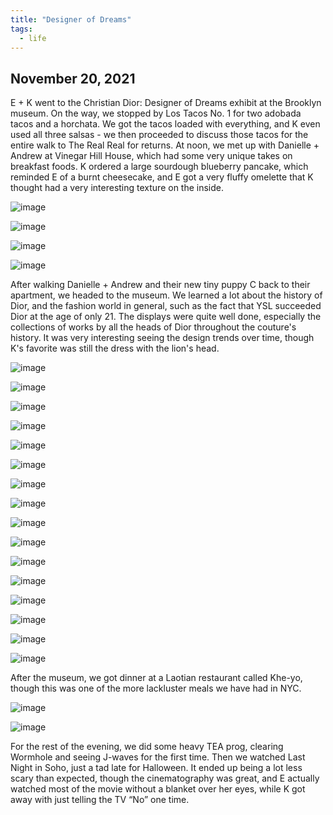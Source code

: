 ```yaml
---
title: "Designer of Dreams"
tags:
  - life
---
```


## November 20, 2021

E + K went to the Christian Dior: Designer of Dreams exhibit at the Brooklyn museum. On the way, we stopped by Los Tacos No. 1 for two adobada tacos and a horchata. We got the tacos loaded with everything, and K even used all three salsas - we then proceeded to discuss those tacos for the entire walk to The Real Real for returns. At noon, we met up with Danielle + Andrew at Vinegar Hill House, which had some very unique takes on breakfast foods. K ordered a large sourdough blueberry pancake, which reminded E of a burnt cheesecake, and E got a very fluffy omelette that K thought had a very interesting texture on the inside. 

![image](https://thumbnails-photos.amazon.com/v1/thumbnail/TQuG2ZjgR0W9i0VKoJ3BjQ?viewBox=1249%2C937&ownerId=A162HQHSXNNQIH&groupShareToken=utZYY3mwTpGX7bOjEzZGtw.gC8ZExI67DaZhaH_9bzTAd)

![image](https://thumbnails-photos.amazon.com/v1/thumbnail/A9oCegjhQ0CtNcLaYuSpfw?viewBox=1249%2C937&ownerId=A162HQHSXNNQIH&groupShareToken=utZYY3mwTpGX7bOjEzZGtw.gC8ZExI67DaZhaH_9bzTAd)

![image](https://thumbnails-photos.amazon.com/v1/thumbnail/ET7jLDQ4SBm4dauODw-HJg?viewBox=1249%2C937&ownerId=A162HQHSXNNQIH&groupShareToken=utZYY3mwTpGX7bOjEzZGtw.gC8ZExI67DaZhaH_9bzTAd)

![image](https://thumbnails-photos.amazon.com/v1/thumbnail/OuYmze2gTru7tMOhuFyBlg?viewBox=1249%2C937&ownerId=A162HQHSXNNQIH&groupShareToken=utZYY3mwTpGX7bOjEzZGtw.gC8ZExI67DaZhaH_9bzTAd)

After walking Danielle + Andrew and their new tiny puppy C back to their apartment, we headed to the museum. We learned a lot about the history of Dior, and the fashion world in general, such as the fact that YSL succeeded Dior at the age of only 21. The displays were quite well done, especially the collections of works by all the heads of Dior throughout the couture's history. It was very interesting seeing the design trends over time, though K's favorite was still the dress with the lion's head. 

![image](https://thumbnails-photos.amazon.com/v1/thumbnail/iDJG9LfBQtS7W3jbO7Uquw?viewBox=703%2C937&ownerId=A162HQHSXNNQIH&groupShareToken=utZYY3mwTpGX7bOjEzZGtw.gC8ZExI67DaZhaH_9bzTAd)

![image](https://thumbnails-photos.amazon.com/v1/thumbnail/G4TxER2QQP2o9zCqVcV43Q?viewBox=1249%2C937&ownerId=A162HQHSXNNQIH&groupShareToken=utZYY3mwTpGX7bOjEzZGtw.gC8ZExI67DaZhaH_9bzTAd)

![image](https://thumbnails-photos.amazon.com/v1/thumbnail/aUmrSIfcRuqeJVL29f9ktg?viewBox=703%2C937&ownerId=A162HQHSXNNQIH&groupShareToken=utZYY3mwTpGX7bOjEzZGtw.gC8ZExI67DaZhaH_9bzTAd)

![image](https://thumbnails-photos.amazon.com/v1/thumbnail/RSFHIgijQwKOFjOdT9cJyQ?viewBox=1249%2C937&ownerId=A162HQHSXNNQIH&groupShareToken=utZYY3mwTpGX7bOjEzZGtw.gC8ZExI67DaZhaH_9bzTAd)

![image](https://thumbnails-photos.amazon.com/v1/thumbnail/q8rtjmsWQb-Y6wyxZwHb6g?viewBox=703%2C937&ownerId=A162HQHSXNNQIH&groupShareToken=utZYY3mwTpGX7bOjEzZGtw.gC8ZExI67DaZhaH_9bzTAd)

![image](https://thumbnails-photos.amazon.com/v1/thumbnail/Yr1PTtAqQiWNy5BLZzs9uQ?viewBox=1249%2C937&ownerId=A162HQHSXNNQIH&groupShareToken=utZYY3mwTpGX7bOjEzZGtw.gC8ZExI67DaZhaH_9bzTAd)

![image](https://thumbnails-photos.amazon.com/v1/thumbnail/Bo7zi9w6Qy-S3LCCY7GnIw?viewBox=703%2C937&ownerId=A162HQHSXNNQIH&groupShareToken=utZYY3mwTpGX7bOjEzZGtw.gC8ZExI67DaZhaH_9bzTAd)

![image](https://thumbnails-photos.amazon.com/v1/thumbnail/rcy-TJ-VSDyCVp0hlYMEbQ?viewBox=703%2C937&ownerId=A162HQHSXNNQIH&groupShareToken=utZYY3mwTpGX7bOjEzZGtw.gC8ZExI67DaZhaH_9bzTAd)

![image](https://thumbnails-photos.amazon.com/v1/thumbnail/Y3FlBvI6RCOhNrk_rI-Nxg?viewBox=1249%2C937&ownerId=A162HQHSXNNQIH&groupShareToken=utZYY3mwTpGX7bOjEzZGtw.gC8ZExI67DaZhaH_9bzTAd)

![image](https://thumbnails-photos.amazon.com/v1/thumbnail/2SQV6XUUS2OHaP0napIMog?viewBox=703%2C937&ownerId=A162HQHSXNNQIH&groupShareToken=utZYY3mwTpGX7bOjEzZGtw.gC8ZExI67DaZhaH_9bzTAd)

![image](https://thumbnails-photos.amazon.com/v1/thumbnail/tTNKDMwaSVSDprlnK2Ug9A?viewBox=1249%2C937&ownerId=A162HQHSXNNQIH&groupShareToken=utZYY3mwTpGX7bOjEzZGtw.gC8ZExI67DaZhaH_9bzTAd)

![image](https://thumbnails-photos.amazon.com/v1/thumbnail/qXH587uSSaqwX07FND09uQ?viewBox=1249%2C937&ownerId=A162HQHSXNNQIH&groupShareToken=utZYY3mwTpGX7bOjEzZGtw.gC8ZExI67DaZhaH_9bzTAd)

![image](https://thumbnails-photos.amazon.com/v1/thumbnail/G2-b18NWRHu29Xk3sEdifw?viewBox=703%2C937&ownerId=A162HQHSXNNQIH&groupShareToken=utZYY3mwTpGX7bOjEzZGtw.gC8ZExI67DaZhaH_9bzTAd)

![image](https://thumbnails-photos.amazon.com/v1/thumbnail/S_pTEWqRTQC-NUwkHWv8aQ?viewBox=1249%2C937&ownerId=A162HQHSXNNQIH&groupShareToken=utZYY3mwTpGX7bOjEzZGtw.gC8ZExI67DaZhaH_9bzTAd)

![image](https://thumbnails-photos.amazon.com/v1/thumbnail/2O86M5k7RpiJWa_QDGnpEQ?viewBox=703%2C937&ownerId=A162HQHSXNNQIH&groupShareToken=utZYY3mwTpGX7bOjEzZGtw.gC8ZExI67DaZhaH_9bzTAd)

![image](https://thumbnails-photos.amazon.com/v1/thumbnail/csCaYLgBS_SnOkQYHsh_kw?viewBox=1249%2C937&ownerId=A162HQHSXNNQIH&groupShareToken=utZYY3mwTpGX7bOjEzZGtw.gC8ZExI67DaZhaH_9bzTAd)


After the museum, we got dinner at a Laotian restaurant called Khe-yo, though this was one of the more lackluster meals we have had in NYC. 

![image](https://thumbnails-photos.amazon.com/v1/thumbnail/vU2zo3xER6-AT2SmyWqaMQ?viewBox=703%2C937&ownerId=A162HQHSXNNQIH&groupShareToken=utZYY3mwTpGX7bOjEzZGtw.gC8ZExI67DaZhaH_9bzTAd)

![image](https://thumbnails-photos.amazon.com/v1/thumbnail/GDWtbIBGRgeAb34e-C9Sqg?viewBox=703%2C937&ownerId=A162HQHSXNNQIH&groupShareToken=utZYY3mwTpGX7bOjEzZGtw.gC8ZExI67DaZhaH_9bzTAd)

For the rest of the evening, we did some heavy TEA prog, clearing Wormhole and seeing J-waves for the first time. Then we watched Last Night in Soho, just a tad late for Halloween. It ended up being a lot less scary than expected, though the cinematography was great, and E actually watched most of the movie without a blanket over her eyes, while K got away with just telling the TV “No” one time.
